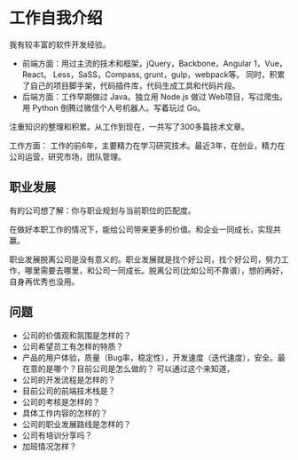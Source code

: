# 工作自我介绍
我有较丰富的软件开发经验。
  * 前端方面：用过主流的技术和框架，jQuery，Backbone，Angular 1，Vue，React。 Less，SaSS，Compass, grunt，gulp，webpack等。 同时，积累了自己的项目脚手架，代码插件库，代码生成工具和代码片段。
  * 后端方面：工作早期做过 Java。独立用 Node.js 做过 Web项目，写过爬虫。用 Python 倒腾过微信个人号机器人。写着玩过 Go。

注重知识的整理和积累。从工作到现在，一共写了300多篇技术文章。

工作方面： 工作的前6年，主要精力在学习研究技术。最近3年，在创业，精力在公司运营，研究市场，团队管理。

## 职业发展
有的公司想了解：你与职业规划与当前职位的匹配度。


在做好本职工作的情况下，能给公司带来更多的价值。和企业一同成长，实现共赢。

职业发展脱离公司是没有意义的。职业发展就是找个好公司，找个好公司，努力工作，哪里需要去哪里，和公司一同成长。脱离公司(比如公司不靠谱），想的再好，自身再优秀也没用。

## 问题
* 公司的价值观和氛围是怎样的？
* 公司希望员工有怎样的特质？
* 产品的用户体验，质量（Bug率，稳定性），开发速度（迭代速度），安全。最在意的是哪个？目前公司是怎么做的？ 可以通过这个来知道，
* 公司的开发流程是怎样的？
* 目前公司的前端技术栈是？
* 公司的考核是怎样的？
* 具体工作内容的怎样的？
* 公司的职业发展路线是怎样的？
* 公司有培训分享吗？
* 加班情况怎样？
